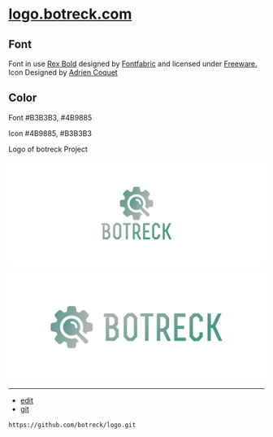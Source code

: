 # [logo.botreck.com](http://logo.botreck.com)


## Font


Font in use <a target="_blank" href="https://www.fontsquirrel.com/license/rex">Rex Bold</a> designed by
<a target="_blank" href="http://www.fontfabric.com/">Fontfabric</a>
and licensed under
<a target="_blank" href="http://www.fontfabric.com/">Freeware.</a>
Icon Designed by
<a target="_blank" href="https://thenounproject.com/coquet_adrien">Adrien Coquet</a>


## Color



Font
#B3B3B3, #4B9885


Icon
#4B9885, #B3B3B3


Logo of botreck Project

![1/cover.png](1/cover.png)

![2/cover.png](2/cover.png)

---
+ [edit](https://github.com/botreck/logo/edit/master/README.md)
+ [git](https://github.com/botreck/logo)
```
https://github.com/botreck/logo.git
```
